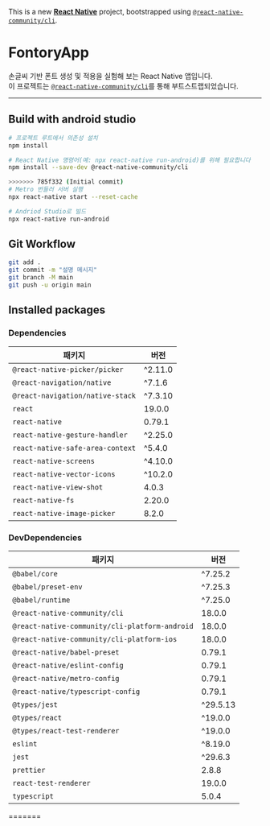 This is a new [**React Native**](https://reactnative.dev) project, bootstrapped using [`@react-native-community/cli`](https://github.com/react-native-community/cli).

# FontoryApp
손글씨 기반 폰트 생성 및 적용을 실험해 보는 React Native 앱입니다.  
이 프로젝트는 [`@react-native-community/cli`](https://github.com/react-native-community/cli)를 통해 부트스트랩되었습니다.

---

## Build with android studio 

```sh
# 프로젝트 루트에서 의존성 설치
npm install

# React Native 명령어(예: npx react-native run-android)를 위해 필요합니다
npm install --save-dev @react-native-community/cli
```

```sh
>>>>>>> 785f332 (Initial commit)
# Metro 번들러 서버 실행 
npx react-native start --reset-cache

# Andriod Studio로 빌드 
npx react-native run-android
```

## Git Workflow

```sh
git add .
git commit -m "설명 메시지"
git branch -M main
git push -u origin main
```

## Installed packages

### Dependencies

| 패키지                                | 버전      |
| ------------------------------------- | --------- |
| `@react-native-picker/picker`         | ^2.11.0   |
| `@react-navigation/native`            | ^7.1.6    |
| `@react-navigation/native-stack`      | ^7.3.10   |
| `react`                               | 19.0.0    |
| `react-native`                        | 0.79.1    |
| `react-native-gesture-handler`        | ^2.25.0   |
| `react-native-safe-area-context`      | ^5.4.0    |
| `react-native-screens`                | ^4.10.0   |
| `react-native-vector-icons`           | ^10.2.0   |
| `react-native-view-shot`              | 4.0.3     |
| `react-native-fs`                     | 2.20.0    |
| `react-native-image-picker`           | 8.2.0     |

### DevDependencies

| 패키지                                               | 버전        |
| ---------------------------------------------------- | ----------- |
| `@babel/core`                                        | ^7.25.2     |
| `@babel/preset-env`                                  | ^7.25.3     |
| `@babel/runtime`                                     | ^7.25.0     |
| `@react-native-community/cli`                        | 18.0.0      |
| `@react-native-community/cli-platform-android`       | 18.0.0      |
| `@react-native-community/cli-platform-ios`           | 18.0.0      |
| `@react-native/babel-preset`                         | 0.79.1      |
| `@react-native/eslint-config`                        | 0.79.1      |
| `@react-native/metro-config`                         | 0.79.1      |
| `@react-native/typescript-config`                    | 0.79.1      |
| `@types/jest`                                        | ^29.5.13    |
| `@types/react`                                       | ^19.0.0     |
| `@types/react-test-renderer`                         | ^19.0.0     |
| `eslint`                                             | ^8.19.0     |
| `jest`                                               | ^29.6.3     |
| `prettier`                                           | 2.8.8       |
| `react-test-renderer`                                | 19.0.0      |
| `typescript`                                         | 5.0.4       |

=======
